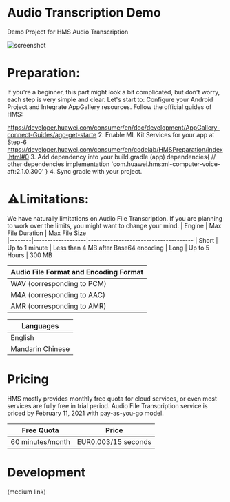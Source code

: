 # Audio Transcription Demo

Demo Project for HMS Audio Transcription

![screenshot](https://i.imgur.com/OhNrfzO.png)


# Preparation:
If you're a beginner, this part might look a bit complicated, but don't worry, each step is very simple and clear. Let's start to:
Configure your Android Project and Integrate AppGallery resources. Follow the official guides of HMS: 

https://developer.huawei.com/consumer/en/doc/development/AppGallery-connect-Guides/agc-get-starte
2. Enable ML Kit Services for your app at Step-6
https://developer.huawei.com/consumer/en/codelab/HMSPreparation/index.html#0
3. Add dependency into your build.gradle (app)
dependencies{
  // other dependencies
  implementation 'com.huawei.hms:ml-computer-voice-aft:2.1.0.300'
}
4. Sync gradle with your project.

# ⚠️Limitations:

We have naturally limitations on Audio File Transcription. If you are planning to work over the limits, you might want to change your mind.
| Engine | Max File Duration |            Max File Size             
|--------|-------------------|--------------------------------------
| Short  | Up to 1 minute    | Less than 4 MB after Base64 encoding 
| Long   | Up to 5 Hours     | 300 MB                            


| Audio File Format and Encoding Format |
|---------------------------------------|
| WAV (corresponding to PCM)            |
| M4A (corresponding to AAC)            |
| AMR (corresponding to AMR)            |


|    Languages     |
|------------------|
| English          |
| Mandarin Chinese |


# Pricing
HMS mostly provides monthly free quota for cloud services, or even most services are fully free in trial period. Audio File Transcription service is priced by February 11, 2021 with pay-as-you-go model.


|    Free Quota    |        Price        |
|------------------|---------------------|
| 60 minutes/month | EUR0.003/15 seconds |


# Development

(medium link)
